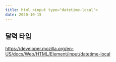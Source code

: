 ```yaml
---
title: html <input type="datetime-local">
date: 2020-10-15
---
```


## 달력 타입

https://developer.mozilla.org/en-US/docs/Web/HTML/Element/input/datetime-local

